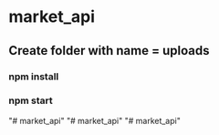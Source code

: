 # market_api

## Create folder with name = uploads

### npm install
### npm start
"# market_api" 
"# market_api" 
"# market_api" 
